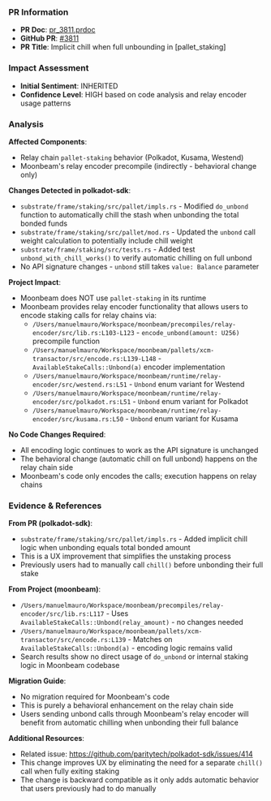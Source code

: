 ### PR Information
- **PR Doc**: [pr_3811.prdoc](/Users/manuelmauro/.substrate-mcp/moonbeam/releases/stable2506/pr-docs/pr_3811.prdoc)
- **GitHub PR**: [#3811](https://github.com/paritytech/polkadot-sdk/pull/3811)
- **PR Title**: Implicit chill when full unbounding in [pallet_staking]

### Impact Assessment
- **Initial Sentiment**: INHERITED
- **Confidence Level**: HIGH based on code analysis and relay encoder usage patterns

### Analysis
**Affected Components**:
- Relay chain `pallet-staking` behavior (Polkadot, Kusama, Westend)
- Moonbeam's relay encoder precompile (indirectly - behavioral change only)

**Changes Detected in polkadot-sdk**:
- `substrate/frame/staking/src/pallet/impls.rs` - Modified `do_unbond` function to automatically chill the stash when unbonding the total bonded funds
- `substrate/frame/staking/src/pallet/mod.rs` - Updated the `unbond` call weight calculation to potentially include chill weight
- `substrate/frame/staking/src/tests.rs` - Added test `unbond_with_chill_works()` to verify automatic chilling on full unbond
- No API signature changes - `unbond` still takes `value: Balance` parameter

**Project Impact**:
- Moonbeam does NOT use `pallet-staking` in its runtime
- Moonbeam provides relay encoder functionality that allows users to encode staking calls for relay chains via:
  - `/Users/manuelmauro/Workspace/moonbeam/precompiles/relay-encoder/src/lib.rs:L103-L123` - `encode_unbond(amount: U256)` precompile function
  - `/Users/manuelmauro/Workspace/moonbeam/pallets/xcm-transactor/src/encode.rs:L139-L148` - `AvailableStakeCalls::Unbond(a)` encoder implementation
  - `/Users/manuelmauro/Workspace/moonbeam/runtime/relay-encoder/src/westend.rs:L51` - `Unbond` enum variant for Westend
  - `/Users/manuelmauro/Workspace/moonbeam/runtime/relay-encoder/src/polkadot.rs:L51` - `Unbond` enum variant for Polkadot
  - `/Users/manuelmauro/Workspace/moonbeam/runtime/relay-encoder/src/kusama.rs:L50` - `Unbond` enum variant for Kusama

**No Code Changes Required**:
- All encoding logic continues to work as the API signature is unchanged
- The behavioral change (automatic chill on full unbond) happens on the relay chain side
- Moonbeam's code only encodes the calls; execution happens on relay chains

### Evidence & References
**From PR (polkadot-sdk)**:
- `substrate/frame/staking/src/pallet/impls.rs` - Added implicit chill logic when unbonding equals total bonded amount
- This is a UX improvement that simplifies the unstaking process
- Previously users had to manually call `chill()` before unbonding their full stake

**From Project (moonbeam)**:
- `/Users/manuelmauro/Workspace/moonbeam/precompiles/relay-encoder/src/lib.rs:L117` - Uses `AvailableStakeCalls::Unbond(relay_amount)` - no changes needed
- `/Users/manuelmauro/Workspace/moonbeam/pallets/xcm-transactor/src/encode.rs:L139` - Matches on `AvailableStakeCalls::Unbond(a)` - encoding logic remains valid
- Search results show no direct usage of `do_unbond` or internal staking logic in Moonbeam codebase

**Migration Guide**:
- No migration required for Moonbeam's code
- This is purely a behavioral enhancement on the relay chain side
- Users sending unbond calls through Moonbeam's relay encoder will benefit from automatic chilling when unbonding their full balance

**Additional Resources**:
- Related issue: https://github.com/paritytech/polkadot-sdk/issues/414
- This change improves UX by eliminating the need for a separate `chill()` call when fully exiting staking
- The change is backward compatible as it only adds automatic behavior that users previously had to do manually
